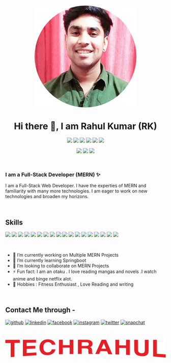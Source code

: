 <p align="center">
<img src="./rahulPic.png" >
<h1 align="center">Hi there 👋, I am Rahul Kumar (RK) </h1>
</p>
<p align="center">
<img src="https://img.shields.io/badge/Developer-Blue" >
<img src="https://img.shields.io/badge/Sarcastic-red" >
<img src="https://img.shields.io/badge/Sassy-green" >
<img src="https://img.shields.io/badge/Engineer-Blue" >
<img src="https://img.shields.io/badge/Otaku-orange" >
<img src="https://img.shields.io/badge/Netflix-maroon" >
</p>
<p align="center">
<img src="https://img.shields.io/badge/Fitness-Enthusiast-yellow" >
<img src="https://img.shields.io/badge/Cool-blue" >
<img src="https://img.shields.io/badge/Anime-silver" >
</p>
&nbsp;

### I am a Full-Stack Developer (MERN) ✨


I am a Full-Stack Web Developer. I have the experties of MERN and familiarity with many more technologies. I am eager to work on new technologies and broaden my horizons.

&nbsp;
## Skills
![](https://img.shields.io/badge/Html-orange) ![](https://img.shields.io/badge/CSS-blue) ![](https://img.shields.io/badge/Javascript-yellow)
![](https://img.shields.io/badge/React.JS-blue) ![](https://img.shields.io/badge/React-Native-blue) ![](https://img.shields.io/badge/MongoDb-lightgreen)
![](https://img.shields.io/badge/Mongoose-green) ![](https://img.shields.io/badge/Cordova-yellow) ![](https://img.shields.io/badge/handlebars.js-orange)
![](https://img.shields.io/badge/typescript-blue) ![](https://img.shields.io/badge/Express.js-lightyellow) ![](https://img.shields.io/badge/Sql-blue)
![](https://img.shields.io/badge/Webpack-grey) ![](https://img.shields.io/badge/C++-blue) ![](https://img.shields.io/badge/C-yellow) ![](https://img.shields.io/badge/python-lightblue) ![](https://img.shields.io/badge/java-orange) ![](https://img.shields.io/badge/springboot-yellow)

&nbsp;

- 🔭 I’m currently working on Multiple MERN Projects 
- 🌱 I’m currently learning Springboot 
- 👯 I’m looking to collaborate on MERN Projects 
- ⚡ Fun fact: I am an otaku . I love reading mangas and novels .I watch anime and binge netflix alot.
- 🌟 Hobbies : Fitness Enthusiast , Love Reading and writing

&nbsp;
## Contact Me through -

[<img src='https://cdn.jsdelivr.net/npm/simple-icons@3.0.1/icons/github.svg' alt='github' height='40'>](https://github.com/eccecntric-Rahul)  [<img src='https://cdn.jsdelivr.net/npm/simple-icons@3.0.1/icons/linkedin.svg' alt='linkedin' height='40'>](https://www.linkedin.com/in/rahul-kumar-821109187//)  [<img src='https://cdn.jsdelivr.net/npm/simple-icons@3.0.1/icons/facebook.svg' alt='facebook' height='40'>](https://www.facebook.com/profile.php?id=100009120165927)  [<img src='https://cdn.jsdelivr.net/npm/simple-icons@3.0.1/icons/instagram.svg' alt='instagram' height='40'>](https://www.instagram.com/rahul_kr_._/)  [<img src='https://cdn.jsdelivr.net/npm/simple-icons@3.0.1/icons/twitter.svg' alt='twitter' height='40'>](https://twitter.com/RahulKu51580399)  [<img src='https://cdn.jsdelivr.net/npm/simple-icons@3.0.1/icons/snapchat.svg' alt='snapchat' height='40'>](https://www.snapchat.com/add/iam-rahulkr?share_id=cxxfsAKcUuU&locale=en-US)  

&nbsp;

![I am Full-Stack Developer (MERN)](./techrahul.png)



